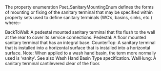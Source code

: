 ﻿The property enumeration Pset_SanitaryMountingEnum defines the forms of mounting or fixing of the sanitary terminal that may be specified within property sets used to define sanitary terminals (WC’s, basins, sinks, etc.) where:-

BackToWall: 	A pedestal mounted sanitary terminal that fits flush to the wall at the rear to cover its service connections.
Pedestal: 	A floor mounted sanitary terminal that has an integral base.
CounterTop: 	A sanitary terminal that is installed into a horizontal surface that is installed into a horizontal surface. Note: When applied to a wash hand basin, the term more normally used is ‘vanity’. See also Wash Hand Basin Type specification.
WallHung: 	A sanitary terminal cantilevered clear of the floor.
